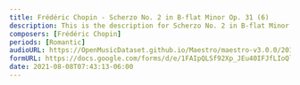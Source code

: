 ```yaml
---
title: Frédéric Chopin - Scherzo No. 2 in B-flat Minor Op. 31 (6)
description: This is the description for Scherzo No. 2 in B-flat Minor Op. 31 by Frédéric Chopin
composers: [Frédéric Chopin]
periods: [Romantic]
audioURL: https://OpenMusicDataset.github.io/Maestro/maestro-v3.0.0/2015/MIDI-Unprocessed_R1_D2-13-20_mid--AUDIO-from_mp3_16_R1_2015_wav--4.midi
formURL: https://docs.google.com/forms/d/e/1FAIpQLSf92Xp_JEu40IFJfLIoQl79j3RTCy5EPhfXilXh5KzHnyqMww/viewform
date: 2021-08-08T07:43:13-06:00
---
```

